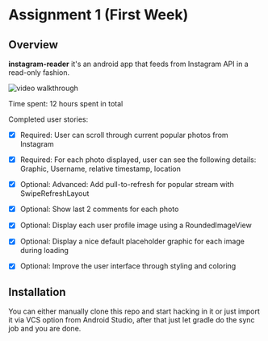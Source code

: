 # Assignment 1 (First Week)

## Overview
**instagram-reader** it's an android app that feeds from Instagram API in a
read-only fashion.

![video walkthrough](demoInstaReader.gif)

Time spent: 12 hours spent in total

Completed user stories:

 * [x] Required: User can scroll through current popular photos from Instagram
 * [x] Required: For each photo displayed, user can see the following details: Graphic, Username, relative timestamp, location
 * [x] Optional: Advanced: Add pull-to-refresh for popular stream with SwipeRefreshLayout
 * [x] Optional: Show last 2 comments for each photo
 * [x] Optional: Display each user profile image using a RoundedImageView
 * [x] Optional: Display a nice default placeholder graphic for each image during loading
 * [x] Optional: Improve the user interface through styling and coloring


## Installation
You can either manually clone this repo and start hacking in it or just import it via VCS option from Android Studio, after that just let gradle do the sync job and you are done.
